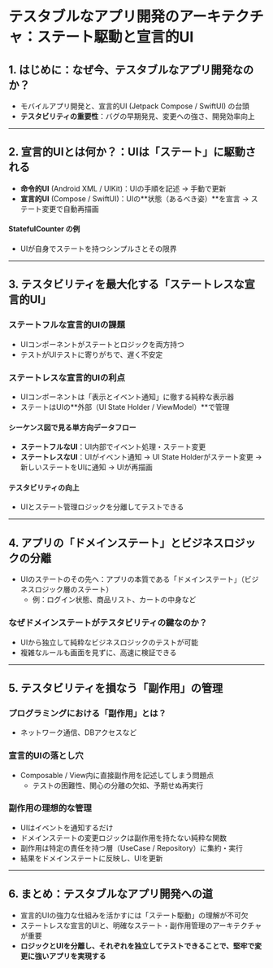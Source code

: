 # テスタブルなアプリ開発のアーキテクチャ：ステート駆動と宣言的UI

## 1. はじめに：なぜ今、テスタブルなアプリ開発なのか？

- モバイルアプリ開発と、宣言的UI (Jetpack Compose / SwiftUI) の台頭
- **テスタビリティの重要性**：バグの早期発見、変更への強さ、開発効率向上

---

## 2. 宣言的UIとは何か？：UIは「ステート」に駆動される

- **命令的UI** (Android XML / UIKit)：UIの手順を記述 → 手動で更新
- **宣言的UI** (Compose / SwiftUI)：UIの**状態（あるべき姿）**を宣言 → ステート変更で自動再描画

#### StatefulCounter の例
- UIが自身でステートを持つシンプルさとその限界

---

## 3. テスタビリティを最大化する「ステートレスな宣言的UI」

### ステートフルな宣言的UIの課題

- UIコンポーネントがステートとロジックを両方持つ
- テストがUIテストに寄りがちで、遅く不安定

### ステートレスな宣言的UIの利点

- UIコンポーネントは「表示とイベント通知」に徹する純粋な表示器
- ステートはUIの**外部（UI State Holder / ViewModel）**で管理

#### シーケンス図で見る単方向データフロー

- **ステートフルなUI**：UI内部でイベント処理・ステート変更
- **ステートレスなUI**：UIがイベント通知 → UI State Holderがステート変更 → 新しいステートをUIに通知 → UIが再描画

#### テスタビリティの向上

- UIとステート管理ロジックを分離してテストできる

---

## 4. アプリの「ドメインステート」とビジネスロジックの分離

- UIのステートのその先へ：アプリの本質である「ドメインステート」（ビジネスロジック層のステート）
  - 例：ログイン状態、商品リスト、カートの中身など

### なぜドメインステートがテスタビリティの鍵なのか？

- UIから独立して純粋なビジネスロジックのテストが可能
- 複雑なルールも画面を見ずに、高速に検証できる

---

## 5. テスタビリティを損なう「副作用」の管理

### プログラミングにおける「副作用」とは？

- ネットワーク通信、DBアクセスなど

### 宣言的UIの落とし穴

- Composable / View内に直接副作用を記述してしまう問題点
  - テストの困難性、関心の分離の欠如、予期せぬ再実行

### 副作用の理想的な管理

- UIはイベントを通知するだけ
- ドメインステートの変更ロジックは副作用を持たない純粋な関数
- 副作用は特定の責任を持つ層（UseCase / Repository）に集約・実行
- 結果をドメインステートに反映し、UIを更新

---

## 6. まとめ：テスタブルなアプリ開発への道

- 宣言的UIの強力な仕組みを活かすには「ステート駆動」の理解が不可欠
- ステートレスな宣言的UIと、明確なステート・副作用管理のアーキテクチャが重要
- **ロジックとUIを分離し、それぞれを独立してテストできることで、堅牢で変更に強いアプリを実現する**
